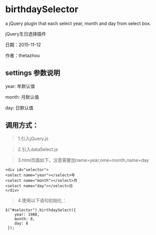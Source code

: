 # birthdaySelector
a jQuery plugin that each select year, month and day from select box.


jQuery生日选择插件

日期：2015-11-12

作者：thetazhou


settings 参数说明
-----
year: 年默认值

month: 月默认值

day: 日默认值


调用方式：
-----

>1.引入jQuery.js

>2.引入dataSelect.js

>3.html页面如下，注意需要加name=year,nme=month,name=day

    <div id="selector">
    <select name="year"></select>年
    <select name="month"></select>月
    <select name="day"></select>日
    </div>
    
>4.使用以下语句初始化：

    $("#selector").birthdaySelect({
        year: 1988,
        month: 8,
        day: 8
     });
